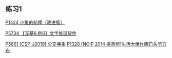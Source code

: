 ## 练习1

[P1424 小鱼的航程（改进版）](https://www.luogu.com.cn/problem/P1424)

[P5734 【深基6.例6】文字处理软件](https://www.luogu.com.cn/problem/P5734)

[P5661 [CSP-J2019] 公交换乘](https://www.luogu.com.cn/problem/P5661)
[P1328 [NOIP 2014 提高组]生活大爆炸版石头剪刀布](https://www.luogu.com.cn/problem/P1328)
